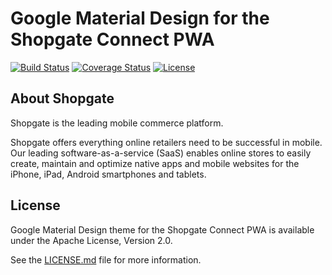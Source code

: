 # Google Material Design for the Shopgate Connect PWA

[![Build Status](https://travis-ci.org/shopgate/theme-gmd.svg?branch=master)](https://travis-ci.org/shopgate/theme-gmd)
[![Coverage Status](https://coveralls.io/repos/github/shopgate/theme-gmd/badge.svg?branch=master)](https://coveralls.io/github/shopgate/theme-gmd?branch=master)
[![License](https://img.shields.io/badge/License-Apache%202.0-blue.svg)](https://opensource.org/licenses/Apache-2.0)

## About Shopgate

Shopgate is the leading mobile commerce platform.

Shopgate offers everything online retailers need to be successful in mobile. Our leading
software-as-a-service (SaaS) enables online stores to easily create, maintain and optimize native
apps and mobile websites for the iPhone, iPad, Android smartphones and tablets.

## License

Google Material Design theme for the Shopgate Connect PWA is available under the Apache License, Version 2.0.

See the [LICENSE.md](./LICENSE.md) file for more information.
